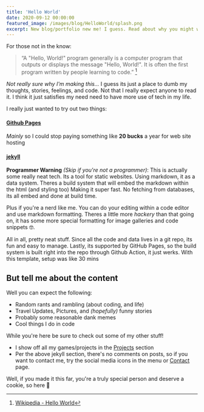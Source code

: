 ```yaml
---
title: 'Hello World'
date: 2020-09-12 00:00:00
featured_image: /images/blog/HelloWorld/splash.png
excerpt: New blog/portfolio new me! I guess. Read about why you might want to be here and read this. Maybe find out why you don't ¯\_(ツ)_/¯  Either way, you're gonna find out something
---
```


For those not in the know:

> “A "Hello, World!" program generally is a computer program that outputs or displays the message "Hello, World!". It is often the first program written by people learning to code.” [^1]

_Not really sure why I'm making this..._
I guess its just a place to dumb my thoughts, stories, feelings, and code. Not that I really expect anyone to read it. I think it just satisfies my need need to have more use of tech in my life.


I really just wanted to try out two things:

#### [Github Pages](https://pages.github.com/)
_Mainly_ so I could stop paying something like **20 bucks** a year for web site hosting


#### [jekyll](https://jekyllrb.com/)
**Programmer Warning** _(Skip if you're not a programmer)_: 
This is actually some really neat tech. Its a tool for static websites. Using markdown, it as a data system. Theres a build system that will embed the markdown within the html (and styling too) Making it super fast. No fetching from databases, its all embed and done at build time. 

Plus if you're a nerd like me. You can do your editing within a code editor and use markdown formatting. Theres a little more _hackery_ than that going on, it has some more special formatting for image galleries and code snippets 🤓. 

All in all, pretty neat stuff. Since all the code and data lives in a git repo, its fun and easy to manage. Lastly, its supported by GitHub Pages, so the build system is built right into the repo through Github Action, it just werks. With this template, setup was like 30 mins

## But tell me about the content

Well you can expect the following:

* Random rants and rambling (about coding, and life)
* Travel Updates, Pictures, and _(hopefully)_ funny stories
* Probably some reasonable dank memes
* Cool things I do in code


While you're here be sure to check out some of my other stuff!
* I show off all my games/projects in the [Projects](/projects) section
* Per the above jekyll section, there's no comments on posts, so if you want to contact me, try the social media icons in the menu or [Contact](/contact) page.

Well, if you made it this far, you're a truly special person and deserve a cookie, so here 🍪 

[^1]: [Wikipedia - Hello World](https://en.wikipedia.org/wiki/%22Hello,_World!%22_program)